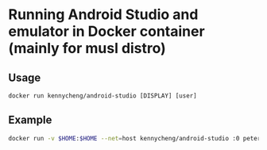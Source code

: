 # Running Android Studio and emulator in Docker container (mainly for musl distro)

## Usage

```
docker run kennycheng/android-studio [DISPLAY] [user]
```

## Example

```bash
docker run -v $HOME:$HOME --net=host kennycheng/android-studio :0 peter
```
